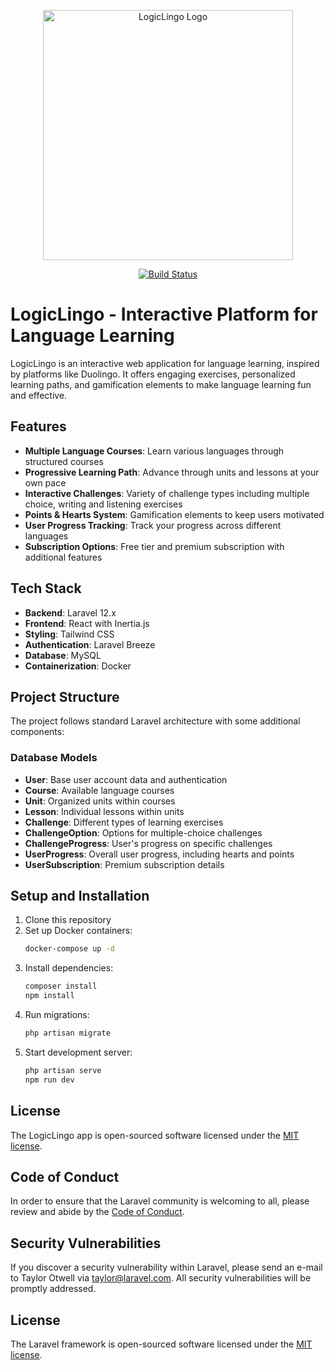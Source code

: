 <p align="center">
<img src="https://example.com/logiclingo-logo.png" width="400" alt="LogicLingo Logo">
</p>

<p align="center">
<a href="https://github.com/your-username/LogicLingo/actions"><img src="https://github.com/your-username/LogicLingo/workflows/tests/badge.svg" alt="Build Status"></a>
</p>

# LogicLingo - Interactive Platform for Language Learning

LogicLingo is an interactive web application for language learning, inspired by platforms like Duolingo. It offers engaging exercises, personalized learning paths, and gamification elements to make language learning fun and effective.

## Features

- **Multiple Language Courses**: Learn various languages through structured courses
- **Progressive Learning Path**: Advance through units and lessons at your own pace
- **Interactive Challenges**: Variety of challenge types including multiple choice, writing and listening exercises
- **Points & Hearts System**: Gamification elements to keep users motivated
- **User Progress Tracking**: Track your progress across different languages
- **Subscription Options**: Free tier and premium subscription with additional features

## Tech Stack

- **Backend**: Laravel 12.x
- **Frontend**: React with Inertia.js
- **Styling**: Tailwind CSS
- **Authentication**: Laravel Breeze
- **Database**: MySQL
- **Containerization**: Docker

## Project Structure

The project follows standard Laravel architecture with some additional components:

### Database Models

- **User**: Base user account data and authentication
- **Course**: Available language courses
- **Unit**: Organized units within courses
- **Lesson**: Individual lessons within units
- **Challenge**: Different types of learning exercises
- **ChallengeOption**: Options for multiple-choice challenges
- **ChallengeProgress**: User's progress on specific challenges
- **UserProgress**: Overall user progress, including hearts and points
- **UserSubscription**: Premium subscription details

## Setup and Installation

1. Clone this repository
2. Set up Docker containers:
   ```bash
   docker-compose up -d
   ```
3. Install dependencies:
   ```bash
   composer install
   npm install
   ```
4. Run migrations:
   ```bash
   php artisan migrate
   ```
5. Start development server:
   ```bash
   php artisan serve
   npm run dev
   ```

## License

The LogicLingo app is open-sourced software licensed under the [MIT license](https://opensource.org/licenses/MIT).

## Code of Conduct

In order to ensure that the Laravel community is welcoming to all, please review and abide by the [Code of Conduct](https://laravel.com/docs/contributions#code-of-conduct).

## Security Vulnerabilities

If you discover a security vulnerability within Laravel, please send an e-mail to Taylor Otwell via [taylor@laravel.com](mailto:taylor@laravel.com). All security vulnerabilities will be promptly addressed.

## License

The Laravel framework is open-sourced software licensed under the [MIT license](https://opensource.org/licenses/MIT).
